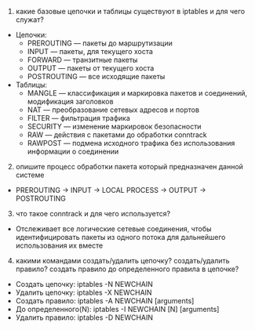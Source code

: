 1. какие базовые цепочки и таблицы существуют в iptables и для чего служат?
 - Цепочки:
   - PREROUTING — пакеты до маршрутизации
   - INPUT — пакеты, для текущего хоста
   - FORWARD — транзитные пакеты
   - OUTPUT — пакеты от текущего хоста
   - POSTROUTING — все исходящие пакеты 
 - Таблицы:
   - MANGLE — классификация и маркировка пакетов и соединений, модификация заголовков
   - NAT — преобразование сетевых адресов и портов
   - FILTER — фильтрация трафика
   - SECURITY — изменение маркировок безопасности
   - RAW — действия с пакетами до обработки conntrack
   - RAWPOST — подмена исходного трафика без использования информации о соединении
2. опишите процесс обработки пакета который предназначен данной системе
 - PREROUTING -> INPUT -> LOCAL PROCESS -> OUTPUT -> POSTROUTING
3. что такое conntrack и для чего используется?
 - Отслеживает все логические сетевые соединения, чтобы идентифицировать пакеты из одного потока для дальнейшего использования их вместе
4. какими командами создать/удалить цепочку? создать/удалить правило? создать правило до определенного правила в цепочке?
 - Создать цепочку: iptables -N NEWCHAIN
 - Удалить цепочку: iptables -X NEWCHAIN
 - Создать правило: iptables -A NEWCHAIN [arguments]
 -  До определенного(N): iptables -I NEWCHAIN [N] [arguments]
 - Удалить правило: iptables -D NEWCHAIN


